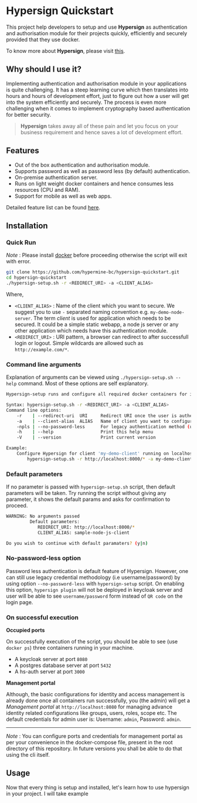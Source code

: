 # Hypersign Quickstart

This project help developers to setup and use **Hypersign** as authentication and authorisation module for their projects quickly, efficiently and securely provided that they use docker. 

To know more about **Hypersign**, please visit [this](https://github.com/hypermine-bc/hypersign/blob/master/docs/overview.md).

## Why should I use it?

Implementing authentication and authorisation module in your applications is quite challenging. It has a steep learning curve which then translates into hours and hours of development effort, just to figure out how a user will get into the system efficiently and securely.  The process is even more challenging when it comes to implement cryptography based authentication for better security. 

> **Hypersign** takes away all of these pain and let you focus on your business requirement and hence saves a lot of development effort. 

## Features  

- Out of the box authentication and authorisation module.
- Supports password as well as password less (by default) authentication.
- On-premise authentication server.
- Runs on light weight docker containers and hence consumes less resources (CPU and RAM).
- Support for mobile as well as web apps.

Detailed feature list can be found [here](https://github.com/hypermine-bc/hypersign/blob/master/docs/overview.md#features).


## Installation

### Quick Run

*Note* : Please install [docker](https://docs.docker.com/install/linux/docker-ce/ubuntu) before proceeding otherwise the script will exit with error.

```sh
git clone https://github.com/hypermine-bc/hypersign-quickstart.git 
cd hypersign-quickstart 
./hypersign-setup.sh -r <REDIRECT_URI> -a <CLIENT_ALIAS>
```

Where,

- `<CLIENT_ALIAS>` : Name of the client which you want to secure. We suggest you to use `-` separated naming convention e.g. `my-demo-node-server`. The term _client_ is used for application which needs to be secured. It could be a simple static webapp, a node js server or any other application which needs have this authentication module. 
- `<REDIRECT_URI>` : URI pattern, a browser can redirect to after successfull login or logout. Simple wildcards are allowed such as `http://example.com/*`.

### Command line arguments

Explanation of arguments can be viewed using `./hypersign-setup.sh --help` command. Most of these options are self explanatory.

```sh
Hypersign-setup runs and configure all required docker containers for integrating your client project with Hypersign authenticaion module

Syntax: hypersign-setup.sh -r <REDIRECT_URI> -a <CLIENT_ALIAS>
Command line options:
    -r    | --redirect-uri  URI     Redirect URI once the user is authenticated from Hypersign
    -a    | --client-alias  ALIAS   Name of client you want to configure
    -npls | --no-password-less      For legacy authentication method (username/password)
    -h    | --help                  Print this help menu
    -V    | --version               Print current version

Example:
    Configure Hypersign for client 'my-demo-client' running on localhost at port 8000
        hypersign-setup.sh -r http://localhost:8000/* -a my-demo-client
```

### Default parameters

If no parameter is passed with `hypersign-setup.sh` script, then default parameters will be taken. Try running the script without giving any parameter, it shows the default params and asks for confirmation to proceed.

```sh
WARNING: No arguments passed
         Default parameters:
            REDIRECT_URI: http://localhost:8000/*
            CLIENT_ALIAS: sample-node-js-client

Do you wish to continue with default paramaters? (y|n) 
```

### No-password-less option

Password less authentication is default feature of Hypersign. However, one can still use legacy credential methodology (i.e username/password) by using option `--no-password-less` with `hypersign-setup` script. On enabling this option, `hypersign plugin` will not be deployed in keycloak server and user will be able to see `username/password` form instead of `QR code` on the login page.


### On successful execution

**Occupied ports**

On successfully execution of the script, you should be able to see (use `docker ps`) three containers running in your machine. 
- A keycloak server at port `8080`
- A postgres database server at port `5432`
- A hs-auth server at port `3000`


**Management portal**

Although, the basic configurations for identity and access management is already done once all containers run successfully, you (the admin) will get a *Management portal* at `http://localhost:8080` for managing advance identity related configurations like groups, users, roles, scope etc. The default credentials for admin user is: Username: `admin`, Password: `admin`.


---

*Note* : You can configure ports and credentials for management portal as per your convenience in the docker-compose file, present in the root directory of this repository. In future versions you shall be able to do that using the cli itself.

## Usage


Now that every thing is setup and installed, let's learn how to use hypersign in your project. I will take example 




